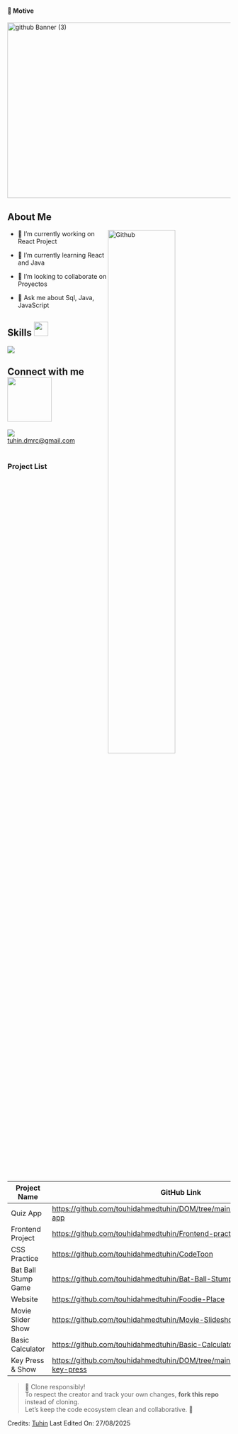 ####  🎯 Motive

<img width="1584" height="396" alt="github Banner (3)" src="https://github.com/user-attachments/assets/19fa6e3a-3b18-4315-b43a-2b44ad203861" />

<h2>About Me </h2>
<img width="55%" align="right" alt="Github" src="https://raw.githubusercontent.com/onimur/.github/master/.resources/git-header.svg" />


- 🔭 I’m currently working on  React Project
  
- 🌱 I’m currently learning React and  Java 
  
- 👯 I’m looking to collaborate on Proyectos
  
- 💬 Ask me about Sql, Java, JavaScript
  


<h2> Skills <img src = "https://media2.giphy.com/media/QssGEmpkyEOhBCb7e1/giphy.gif?cid=ecf05e47a0n3gi1bfqntqmob8g9aid1oyj2wr3ds3mg700bl&rid=giphy.gif" width = 32px> </h2>

<img src="https://skillicons.dev/icons?i=bash,js,css,html,react,tailwind,bootstrap,figma,git,github" />


<!-- This is extra code for future use -->
<!-- New banner -->
<!-- <img width="1584" height="396" alt="touhidahmedtuhin-skills" src="https://github.com/user-attachments/assets/0b4a6d19-9eba-4d53-95d4-d36092fdc134" /> -->
<!-- <img width="1584" height="396" alt="touhidahmedtuhin-skills (3)" src="https://github.com/user-attachments/assets/547bd366-2b34-4d55-a76d-4a47f2894cbf" /> -->
<!--<img src="https://skillicons.dev/icons?i=bash,js,css,html,react,tailwind,bootstrap,figma,git,github" /> -->
<!-- #### 🔨 Workspace
<img src="https://skillicons.dev/icons?i=idea,vscode" /> -->
<!-- <img width="1584" height="396" alt="touhidahmedtuhin-skills" src="https://github.com/user-attachments/assets/27b1aefc-87b1-405a-949a-2e2850b601b7" /> -->
<!-- This is the end of extra part -->

<h2> Connect with me <img src='https://raw.githubusercontent.com/ShahriarShafin/ShahriarShafin/main/Assets/handshake.gif' width="100px"> </h2> 

<div style="margin-bottom: 0;">
<img src="https://skillicons.dev/icons?i=gmail" /> </br>
        <a href="https://mail.google.com/mail/?view=cm&fs=1&to=tuhin.dmrc@gmail.com" target="_blank" rel="noopener noreferrer">tuhin.dmrc@gmail.com</a>
</div> </br>



### Project List
| Project Name          | GitHub Link                          |
|-----------------------|--------------------------------------|
| Quiz App             | https://github.com/touhidahmedtuhin/DOM/tree/main/DOM/Projects/Quiz-app |
| Frontend Project      | https://github.com/touhidahmedtuhin/Frontend-practice-projects  |
| CSS Practice      | https://github.com/touhidahmedtuhin/CodeToon  |
| Bat Ball Stump Game      | https://github.com/touhidahmedtuhin/Bat-Ball-Stump-cricket-mini-game   |
| Website      | https://github.com/touhidahmedtuhin/Foodie-Place   |
| Movie Slider Show      | https://github.com/touhidahmedtuhin/Movie-Slideshow   |
| Basic Calculator   | https://github.com/touhidahmedtuhin/Basic-Calculator  |
| Key Press & Show | https://github.com/touhidahmedtuhin/DOM/tree/main/DOM/Projects/15mini-key-press |


> 🚀 Clone responsibly!  
> To respect the creator and track your own changes, **fork this repo** instead of cloning.  
> Let’s keep the code ecosystem clean and collaborative. 🌱

Credits: [Tuhin](https://github.com/touhidahmedtuhin)
Last Edited On: 27/08/2025

<!-- this a footer for future use 
<p align="center">
        <img src="https://raw.githubusercontent.com/mayhemantt/mayhemantt/Update/svg/Bottom.svg" alt="Github Stats" />
</p>
-->


